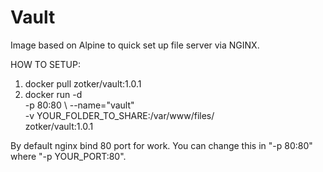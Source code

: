 # Vault
Image based on Alpine to quick set up file server via NGINX.

HOW TO SETUP:
1. docker pull zotker/vault:1.0.1
2. docker run -d \
	-p 80:80 \ 
	--name="vault" \
	-v YOUR_FOLDER_TO_SHARE:/var/www/files/ \
	zotker/vault:1.0.1
	
By default nginx bind 80 port for work. You can change this in "-p 80:80" where "-p YOUR_PORT:80".